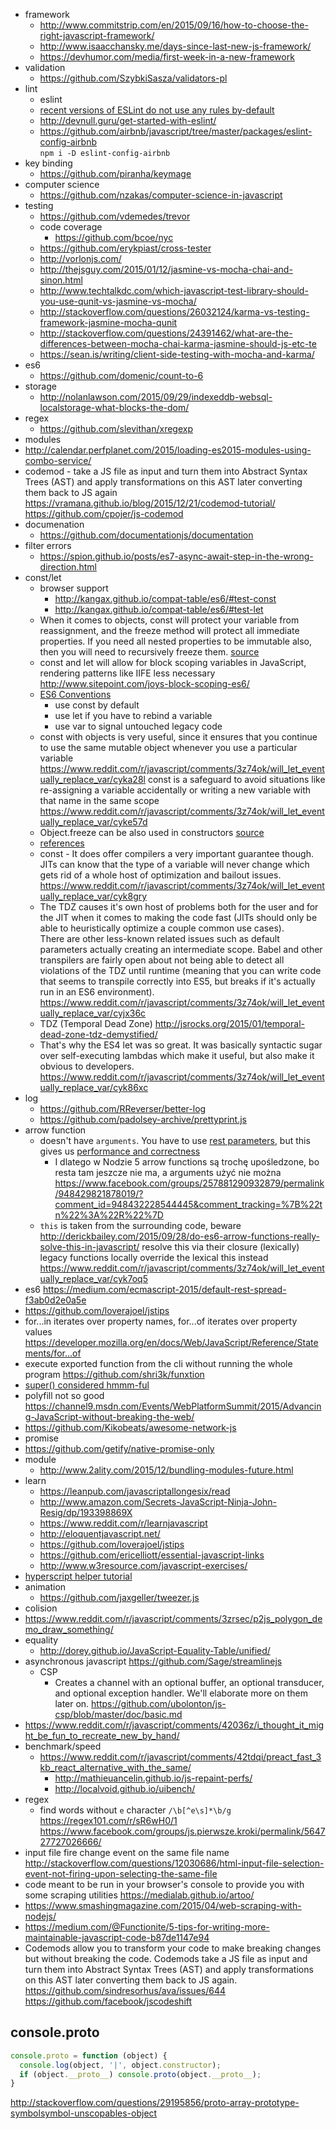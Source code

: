 - framework
  - http://www.commitstrip.com/en/2015/09/16/how-to-choose-the-right-javascript-framework/
  - http://www.isaacchansky.me/days-since-last-new-js-framework/
  - https://devhumor.com/media/first-week-in-a-new-framework
- validation
  - https://github.com/SzybkiSasza/validators-pl
 - lint
   - eslint
    - [recent versions of ESLint do not use any rules by-default](https://atom.io/packages/linter-eslint)
    - http://devnull.guru/get-started-with-eslint/
     - https://github.com/airbnb/javascript/tree/master/packages/eslint-config-airbnb  
      `npm i -D eslint-config-airbnb`
- key binding
  - https://github.com/piranha/keymage
- computer science
  - https://github.com/nzakas/computer-science-in-javascript
- testing
  - https://github.com/vdemedes/trevor
  - code coverage
    - https://github.com/bcoe/nyc
  - https://github.com/erykpiast/cross-tester
  - http://vorlonjs.com/
  - http://thejsguy.com/2015/01/12/jasmine-vs-mocha-chai-and-sinon.html
  - http://www.techtalkdc.com/which-javascript-test-library-should-you-use-qunit-vs-jasmine-vs-mocha/
  - http://stackoverflow.com/questions/26032124/karma-vs-testing-framework-jasmine-mocha-qunit
  - http://stackoverflow.com/questions/24391462/what-are-the-differences-between-mocha-chai-karma-jasmine-should-js-etc-te
  - https://sean.is/writing/client-side-testing-with-mocha-and-karma/
- es6
  - https://github.com/domenic/count-to-6
- storage
  - http://nolanlawson.com/2015/09/29/indexeddb-websql-localstorage-what-blocks-the-dom/
- regex
  - https://github.com/slevithan/xregexp
 - modules
  - http://calendar.perfplanet.com/2015/loading-es2015-modules-using-combo-service/
- codemod - take a JS file as input and turn them into Abstract Syntax Trees (AST) and apply transformations on this AST later converting them back to JS again https://vramana.github.io/blog/2015/12/21/codemod-tutorial/ https://github.com/cpojer/js-codemod
- documenation
  - https://github.com/documentationjs/documentation
- filter errors
  - https://spion.github.io/posts/es7-async-await-step-in-the-wrong-direction.html
- const/let
  - browser support
    - http://kangax.github.io/compat-table/es6/#test-const
    - http://kangax.github.io/compat-table/es6/#test-let
  - When it comes to objects, const will protect your variable from reassignment, and the freeze method will protect all immediate properties. If you need all nested properties to be immutable also, then you will need to recursively freeze them. [source](http://programmers.stackexchange.com/questions/278652/how-much-should-i-be-using-let-vs-const-in-es6/302436#302436)
  - const and let will allow for block scoping variables in JavaScript, rendering patterns like IIFE less necessary http://www.sitepoint.com/joys-block-scoping-es6/
  - [ES6 Conventions](https://twitter.com/raganwald/status/564792624934961152)
    - use const by default
    - use let if you have to rebind a variable
    - use var to signal untouched legacy code
  - const with objects is very useful, since it ensures that you continue to use the same mutable object whenever you use a particular variable https://www.reddit.com/r/javascript/comments/3z74ok/will_let_eventually_replace_var/cyka28l const is a safeguard to avoid situations like re-assigning a variable accidentally or writing a new variable with that name in the same scope https://www.reddit.com/r/javascript/comments/3z74ok/will_let_eventually_replace_var/cyke57d
  - Object.freeze can be also used in constructors [source](https://www.reddit.com/r/javascript/comments/3z74ok/will_let_eventually_replace_var/cyjufzh)
  - [references](https://www.reddit.com/r/javascript/comments/3z74ok/will_let_eventually_replace_var/cyk2dyv)
  - const - It does offer compilers a very important guarantee though. JITs can know that the type of a variable will never change which gets rid of a whole host of optimization and bailout issues. https://www.reddit.com/r/javascript/comments/3z74ok/will_let_eventually_replace_var/cyk8gry
  - The TDZ causes it's own host of problems both for the user and for the JIT when it comes to making the code fast (JITs should only be able to heuristically optimize a couple common use cases).  
    There are other less-known related issues such as default parameters actually creating an intermediate scope. Babel and other transpilers are fairly open about not being able to detect all violations of the TDZ until runtime (meaning that you can write code that seems to transpile correctly into ES5, but breaks if it's actually run in an ES6 environment). https://www.reddit.com/r/javascript/comments/3z74ok/will_let_eventually_replace_var/cyjx36c
  - TDZ (Temporal Dead Zone) http://jsrocks.org/2015/01/temporal-dead-zone-tdz-demystified/
  - That's why the ES4 let was so great. It was basically syntactic sugar over self-executing lambdas which make it useful, but also make it obvious to developers. https://www.reddit.com/r/javascript/comments/3z74ok/will_let_eventually_replace_var/cyk86xc
- log
  - https://github.com/RReverser/better-log
  - https://github.com/padolsey-archive/prettyprint.js
- arrow function
  - doesn't have `arguments`. You have to use [rest parameters](https://developer.mozilla.org/en/docs/Web/JavaScript/Reference/Functions/rest_parameters), but this gives us [performance and correctness](http://stackoverflow.com/questions/20541339/usage-of-rest-parameter-and-spread-operator-in-javascript/22077804#22077804)
    - I dlatego w Nodzie 5 arrow functions są trochę upośledzone, bo resta tam jeszcze nie ma, a arguments użyć nie można https://www.facebook.com/groups/257881290932879/permalink/948429821878019/?comment_id=948432228544445&comment_tracking=%7B%22tn%22%3A%22R%22%7D
  - `this` is taken from the surrounding code, beware http://derickbailey.com/2015/09/28/do-es6-arrow-functions-really-solve-this-in-javascript/ resolve this via their closure (lexically) legacy functions locally override the lexical this instead https://www.reddit.com/r/javascript/comments/3z74ok/will_let_eventually_replace_var/cyk7oq5
- es6 https://medium.com/ecmascript-2015/default-rest-spread-f3ab0d2e0a5e
- https://github.com/loverajoel/jstips
- for...in iterates over property names, for...of iterates over property values https://developer.mozilla.org/en/docs/Web/JavaScript/Reference/Statements/for...of
- execute exported function from the cli without running the whole program https://github.com/shri3k/funxtion
- [super() considered hmmm-ful](http://raganwald.com/2015/12/23/super-considered-hmmmful.html)
- polyfill not so good https://channel9.msdn.com/Events/WebPlatformSummit/2015/Advancing-JavaScript-without-breaking-the-web/
- https://github.com/Kikobeats/awesome-network-js
 - promise
  - https://github.com/getify/native-promise-only
- module
  - http://www.2ality.com/2015/12/bundling-modules-future.html
- learn
  - https://leanpub.com/javascriptallongesix/read
  - http://www.amazon.com/Secrets-JavaScript-Ninja-John-Resig/dp/193398869X
  - https://www.reddit.com/r/learnjavascript
  - http://eloquentjavascript.net/
  - https://github.com/loverajoel/jstips
  - https://github.com/ericelliott/essential-javascript-links
  - http://www.w3resource.com/javascript-exercises/
- [hyperscript helper tutorial](https://freezer.js.org/minimum-viable-view-library/)
- animation
  - https://github.com/jaxgeller/tweezer.js
 - colision
  - https://www.reddit.com/r/javascript/comments/3zrsec/p2js_polygon_demo_draw_something/
- equality
  - http://dorey.github.io/JavaScript-Equality-Table/unified/
- asynchronous javascript https://github.com/Sage/streamlinejs
  - CSP
    - Creates a channel with an optional buffer, an optional transducer, and optional exception handler. We'll elaborate more on them later on. https://github.com/ubolonton/js-csp/blob/master/doc/basic.md
- https://www.reddit.com/r/javascript/comments/42036z/i_thought_it_might_be_fun_to_recreate_new_by_hand/
- benchmark/speed
  - https://www.reddit.com/r/javascript/comments/42tdqi/preact_fast_3kb_react_alternative_with_the_same/
    - http://mathieuancelin.github.io/js-repaint-perfs/
    - http://localvoid.github.io/uibench/
- regex
  - find words without `e` character `/\b[^e\s]*\b/g` https://regex101.com/r/sR6wH0/1 https://www.facebook.com/groups/js.pierwsze.kroki/permalink/564727727026666/
- input file fire change event on the same file name http://stackoverflow.com/questions/12030686/html-input-file-selection-event-not-firing-upon-selecting-the-same-file
- code meant to be run in your browser's console to provide you with some scraping utilities https://medialab.github.io/artoo/
- https://www.smashingmagazine.com/2015/04/web-scraping-with-nodejs/
- https://medium.com/@Functionite/5-tips-for-writing-more-maintainable-javascript-code-b87de1147e94
- Codemods allow you to transform your code to make breaking changes but without breaking the code. Codemods take a JS file as input and turn them into Abstract Syntax Trees (AST) and apply transformations on this AST later converting them back to JS again. https://github.com/sindresorhus/ava/issues/644 https://github.com/facebook/jscodeshift

## console.proto

```javascript
console.proto = function (object) {
  console.log(object, '|', object.constructor);
  if (object.__proto__) console.proto(object.__proto__);
}

```

http://stackoverflow.com/questions/29195856/proto-array-prototype-symbolsymbol-unscopables-object

